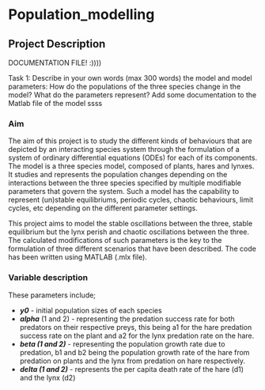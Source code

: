 # Population_modelling
## Project Description

DOCUMENTATION FILE! :))))

Task 1: Describe in your own words (max 300 words) the model and model parameters: How do the populations of the three species change in the model? What do the parameters represent? Add some documentation to the Matlab file of the model
ssss

### Aim 
The aim of this project is to study the different kinds of behaviours that are depicted by an interacting species system through the formulation of a system of ordinary differential equations (ODEs) for each of its components. The model is a three species model, composed of plants, hares and lynxes. It studies and represents the population changes depending on the interactions between the three species specified by multiple modifiable parameters that govern the system. Such a model has the capability to represent (un)stable equilibriums, periodic cycles, chaotic behaviours, limit cycles, etc depending on the different parameter settings. 

This project aims to model the stable oscillations between the three, stable equilibrium but the lynx perish and chaotic oscillations between the three. The calculated modifications of such parameters is the key to the formulation of three different scenarios that have been described. The code has been written using MATLAB (.mlx file). 

### Variable description
These parameters include; 
-  ***y0*** - initial population sizes of each species
-  ***alpha*** (1 and 2) - representing the predation success rate for both predators on their respective preys, this being a1 for the hare predation success rate on the plant and a2 for the lynx predation rate on the hare. 
-  ***beta (1 and 2)*** - representing the population growth rate due to predation, b1 and b2 being the population growth rate of the hare from predation on plants and the lynx from predation on hare respectively. 
-  ***delta (1 and 2)*** - represents the per capita death rate of the hare (d1) and the lynx (d2)

